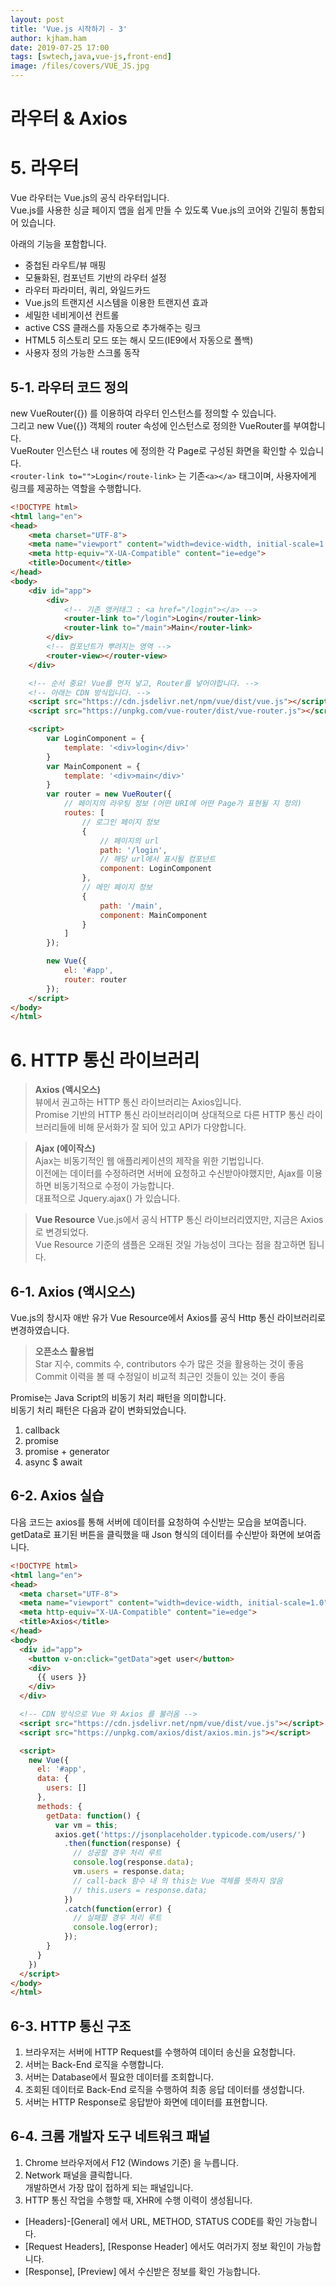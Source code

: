 ```yaml
---
layout: post
title: 'Vue.js 시작하기 - 3'
author: kjham.ham
date: 2019-07-25 17:00
tags: [swtech,java,vue-js,front-end]
image: /files/covers/VUE_JS.jpg
---
```


# 라우터 & Axios

# 5. 라우터
Vue 라우터는 Vue.js의 공식 라우터입니다.  
Vue.js를 사용한 싱글 페이지 앱을 쉽게 만들 수 있도록 Vue.js의 코어와 긴밀히 통합되어 있습니다.

아래의 기능을 포함합니다.  
- 중첩된 라우트/뷰 매핑  
- 모듈화된, 컴포넌트 기반의 라우터 설정  
- 라우터 파라미터, 쿼리, 와일드카드  
- Vue.js의 트랜지션 시스템을 이용한 트랜지션 효과  
- 세밀한 네비게이션 컨트롤  
- active CSS 클래스를 자동으로 추가해주는 링크  
- HTML5 히스토리 모드 또는 해시 모드(IE9에서 자동으로 폴백)  
- 사용자 정의 가능한 스크롤 동작  

## 5-1. 라우터 코드 정의
new VueRouter({}) 를 이용하여 라우터 인스턴스를 정의할 수 있습니다.  
그리고 new Vue({}) 객체의 router 속성에 인스턴스로 정의한 VueRouter를 부여합니다.  
VueRouter 인스턴스 내 routes 에 정의한 각 Page로 구성된 화면을 확인할 수 있습니다.  
`<router-link to="">Login</route-link>` 는 기존`<a></a>` 태그이며, 사용자에게 링크를 제공하는 역할을 수행합니다.

~~~html
<!DOCTYPE html>
<html lang="en">
<head>
    <meta charset="UTF-8">
    <meta name="viewport" content="width=device-width, initial-scale=1.0">
    <meta http-equiv="X-UA-Compatible" content="ie=edge">
    <title>Document</title>
</head>
<body>
    <div id="app">
        <div>
            <!-- 기존 앵커태그 : <a href="/login"></a> -->
            <router-link to="/login">Login</router-link>            
            <router-link to="/main">Main</router-link>
        </div>
        <!-- 컴포넌트가 뿌려지는 영역 -->
        <router-view></router-view>
    </div>

    <!-- 순서 중요! Vue를 먼저 넣고, Router를 넣어야합니다. -->
    <!-- 아래는 CDN 방식입니다. -->
    <script src="https://cdn.jsdelivr.net/npm/vue/dist/vue.js"></script>
    <script src="https://unpkg.com/vue-router/dist/vue-router.js"></script>

    <script>
        var LoginComponent = {
            template: '<div>login</div>'
        }
        var MainComponent = {
            template: '<div>main</div>'
        }
        var router = new VueRouter({
            // 페이지의 라우팅 정보 (어떤 URI에 어떤 Page가 표현될 지 정의)
            routes: [
                // 로그인 페이지 정보
                {
                    // 페이지의 url
                    path: '/login',
                    // 해당 url에서 표시될 컴포넌트
                    component: LoginComponent
                },
                // 메인 페이지 정보
                {
                    path: '/main',
                    component: MainComponent
                }
            ]
        });

        new Vue({
            el: '#app',
            router: router
        });
    </script>
</body>
</html>
~~~

# 6. HTTP 통신 라이브러리

> **Axios (액시오스)**  
뷰에서 권고하는 HTTP 통신 라이브러리는 Axios입니다.  
Promise 기반의 HTTP 통신 라이브러리이며 상대적으로 다른 HTTP 통신 라이브러리들에 비해 문서화가 잘 되어 있고 API가 다양합니다.

> **Ajax (에이작스)**  
Ajax는 비동기적인 웹 애플리케이션의 제작을 위한 기법입니다.  
이전에는 데이터를 수정하려면 서버에 요청하고 수신받아야했지만, Ajax를 이용하면 비동기적으로 수정이 가능합니다.  
대표적으로 Jquery.ajax() 가 있습니다.

> **Vue Resource**
Vue.js에서 공식 HTTP 통신 라이브러리였지만, 지금은 Axios로 변경되었다.  
Vue Resource 기준의 샘플은 오래된 것일 가능성이 크다는 점을 참고하면 됩니다.

## 6-1.  Axios (액시오스) 
Vue.js의 창시자 애반 유가 Vue Resource에서 Axios를 공식 Http 통신 라이브러리로 변경하였습니다.  

> **오픈소스 활용법**  
> Star 지수, commits 수, contributors 수가 많은 것을 활용하는 것이 좋음  
> Commit 이력을 볼 때 수정일이 비교적 최근인 것들이 있는 것이 좋음

Promise는 Java Script의 비동기 처리 패턴을 의미합니다.  
비동기 처리 패턴은 다음과 같이 변화되었습니다.  
1. callback  
2. promise  
3. promise + generator  
4. async $ await  

## 6-2. Axios 실습
다음 코드는 axios를 통해 서버에 데이터를 요청하여 수신받는 모습을 보여줍니다.  
getData로 표기된 버튼을 클릭했을 때 Json 형식의 데이터를 수신받아 화면에 보여줍니다.  
~~~html
<!DOCTYPE html>
<html lang="en">
<head>
  <meta charset="UTF-8">
  <meta name="viewport" content="width=device-width, initial-scale=1.0">
  <meta http-equiv="X-UA-Compatible" content="ie=edge">
  <title>Axios</title>
</head>
<body>
  <div id="app">
    <button v-on:click="getData">get user</button>
    <div>
      {{ users }}
    </div>
  </div>

  <!-- CDN 방식으로 Vue 와 Axios 를 불러옴 -->
  <script src="https://cdn.jsdelivr.net/npm/vue/dist/vue.js"></script>
  <script src="https://unpkg.com/axios/dist/axios.min.js"></script>

  <script>
    new Vue({
      el: '#app',
      data: {
        users: []
      },
      methods: {
        getData: function() { 
          var vm = this;
          axios.get('https://jsonplaceholder.typicode.com/users/')
            .then(function(response) {
              // 성공할 경우 처리 루트
              console.log(response.data);
              vm.users = response.data;
              // call-back 함수 내 의 this는 Vue 객체를 뜻하지 않음
              // this.users = response.data;
            })
            .catch(function(error) {
              // 실패할 경우 처리 루트
              console.log(error);
            });
        }
      }
    })
  </script>
</body>
</html>
~~~

## 6-3. HTTP 통신 구조
1. 브라우저는 서버에 HTTP Request를 수행하여 데이터 송신을 요청합니다.  
2. 서버는 Back-End 로직을 수행합니다.  
3. 서버는 Database에서 필요한 데이터를 조회합니다.  
4. 조회된 데이터로 Back-End 로직을 수행하여 최종 응답 데이터를 생성합니다.  
5. 서버는 HTTP Response로 응답받아 화면에 데이터를 표현합니다.  

## 6-4. 크롬 개발자 도구 네트워크 패널
1. Chrome 브라우저에서 F12 (Windows 기준) 을 누릅니다.  
2. Network 패널을 클릭합니다.  
개발하면서 가장 많이 접하게 되는 패널입니다.  
3. HTTP 통신 작업을 수행할 때, XHR에 수행 이력이 생성됩니다.  
- [Headers]-[General] 에서 URL, METHOD, STATUS CODE를 확인 가능합니다.  
- [Request Headers], [Response Header] 에서도 여러가지 정보 확인이 가능합니다.  
- [Response], [Preview] 에서 수신받은 정보를 확인 가능합니다.  